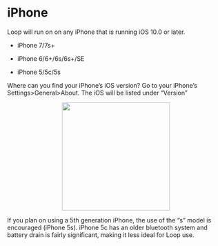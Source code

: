 # iPhone 

Loop will run on on any iPhone that is running iOS 10.0 or later.  

* iPhone 7/7s+

* iPhone 6/6+/6s/6s+/SE

* iPhone 5/5c/5s 

Where can you find your iPhone’s iOS version?  Go to your iPhone’s Settings>General>About.  The iOS will be listed under “Version”

<p align="center">
<img src="../img/ios.png" width="250">
</p>

If you plan on using a 5th generation iPhone, the use of the “s” model is encouraged (iPhone 5s).  iPhone 5c has an older bluetooth system and battery drain is fairly significant, making it less ideal for Loop use. 
